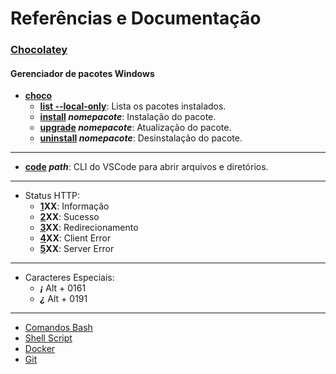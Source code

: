 # Referências e Documentação
### [Chocolatey](https://chocolatey.org/)
#### Gerenciador de pacotes Windows
- **<ins>choco</ins>**
  * **<ins>list --local-only</ins>**: Lista os pacotes instalados.
  * **<ins>install</ins> _nomepacote_**: Instalação do pacote.
  * **<ins>upgrade</ins> _nomepacote_**: Atualização do pacote.
  * **<ins>uninstall</ins> _nomepacote_**: Desinstalação do pacote.
---
* **<ins>code</ins> _path_**: CLI do VSCode para abrir arquivos e diretórios.
---
* Status HTTP:
  * **<ins>1</ins>XX**: Informação
  * **<ins>2</ins>XX**: Sucesso
  * **<ins>3</ins>XX**: Redirecionamento
  * **<ins>4</ins>XX**: Client Error
  * **<ins>5</ins>XX**: Server Error
---
* Caracteres Especiais:
  * **_¡_** Alt + 0161
  * **_¿_** Alt + 0191
---
* [Comandos Bash](/Bash/readme.md)
* [Shell Script](/ShellScript/readme.md)
* [Docker](/Docker/readme.md)
* [Git](/Git/readme.md)